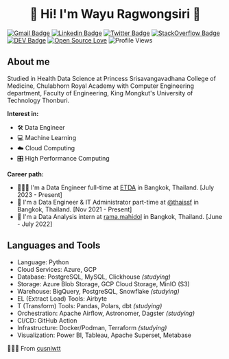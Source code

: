 <h1 align="center">📸 Hi! I'm Wayu Ragwongsiri 🐳</h1>

[![Gmail Badge](https://img.shields.io/badge/-windywayu2000@gmail.com-c14438?style=flat&logo=Gmail&logoColor=white)](mailto:windywayu2000@gmail.com "Connect via Email")
[![Linkedin Badge](https://img.shields.io/badge/-wayu-0072b1?style=flat&logo=Linkedin&logoColor=white)](https://www.linkedin.com/in/wayu-ragwongsiri-943535226/ "Connect on LinkedIn")
[![Twitter Badge](https://img.shields.io/badge/-@cusniwtt-00acee?style=flat&logo=Twitter&logoColor=white)](https://twitter.com/cusniwtt "Follow on Twitter")
[![StackOverflow Badge](https://img.shields.io/badge/-cusniwtt-FE7A16?style=flat&logo=Stack%20Overflow&logoColor=white&)](https://stackoverflow.com/users/18169809/cusniwtt)
[![DEV Badge](https://img.shields.io/badge/-cusniwtt-0A0A0A?style=flat&logo=dev.to&logoColor=white)](https://googlecloud.qwiklabs.com/public_profiles/62dbd17e-2a28-4bd2-a361-294353a9b682)
[![Open Source Love](https://badges.frapsoft.com/os/v2/open-source.svg?v=103)](https://github.com/cusniwtt?tab=repositories) 
![Profile Views](https://komarev.com/ghpvc/?username=cusniwtt&color=blue)

## About me
Studied in Health Data Science at Princess Srisavangavadhana College of Medicine, Chulabhorn Royal Academy with Computer Engineering department, Faculty of Engineering, King Mongkut's University of Technology Thonburi.

**Interest in:**
- 🛠️ Data Engineer
- 💻 Machine Learning
- ☁️ Cloud Computing
- 🎛️ High Performance Computing

**Career path:**
- 🧑🏻‍💻 I'm a Data Engineer full-time at [ETDA](https://www.etda.or.th) in Bangkok, Thailand. [July 2023 - Present]
- 🔭 I'm a Data Engineer & IT Administrator part-time at [@thaissf](https://www.thaissf.org/) in Bangkok, Thailand. [Nov 2021 - Present]
- 🏥 I'm a Data Analysis intern at [rama.mahidol](https://www.rama.mahidol.ac.th) in Bangkok, Thailand. [June - July 2022]

## Languages and Tools

- Language: Python
- Cloud Services: Azure, GCP
- Database: PostgreSQL, MySQL, Clickhouse *(studying)*
- Storage: Azure Blob Storage, GCP Cloud Storage, MinIO (S3)
- Warehouse: BigQuery, PostgreSQL, Snowflake *(studying)*
- EL (Extract Load) Tools: Airbyte
- T (Transform) Tools: Pandas, Polars, dbt *(studying)*
- Orchestration: Apache Airflow, Astronomer, Dagster *(studying)*
- CI/CD: GitHub Action
- Infrastructure: Docker/Podman, Terraform *(studying)*
- Visualization: Power BI, Tableau, Apache Superset, Metabase


🧑🏻‍💻 From [cusniwtt](https://github.com/cusniwtt)
